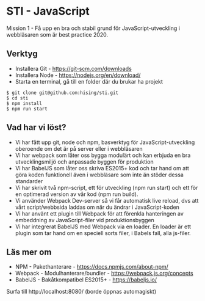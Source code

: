 # STI - JavaScript

Mission 1 - Få upp en bra och stabil grund för JavaScript-utveckling i webbläsaren som är best practice 2020.

## Verktyg

- Installera Git - https://git-scm.com/downloads
- Installera Node - https://nodejs.org/en/download/
- Starta en terminal, gå till en folder där du brukar ha projekt
 
```
$ git clone git@github.com:hising/sti.git
$ cd sti
$ npm install
$ npm run start
```

## Vad har vi löst?

- Vi har fått upp git, node och npm, basverktyg för JavaScript-utveckling oberoende om det är på server eller i webbläsaren
- Vi har webpack som låter oss bygga modulärt och kan erbjuda en bra utvecklingsmiljö och anpassade byggen för produktion
- Vi har BabelJS som låter oss skriva ES2015+ kod och tar hand om att göra koden funktionell även i webbläsare som inte än stöder dessa standarder
- Vi har skrivit två npm-script, ett för utveckling (npm run start) och ett för en optimerad version av vår kod (npm run build).
- Vi använder Webpack Dev-server så vi får automatisk live reload, dvs att vårt script/webbsida laddas om när du ändrar i JavaScript-koden
- Vi har använt ett plugin till Webpack för att förenkla hanteringen av embeddning av JavaScript-filer vid produktionsbyggen
- Vi har integrerat BabelJS med Webpack via en loader. En loader är ett plugin som tar hand om en speciell sorts filer, i Babels fall, alla js-filer.

## Läs mer om

- NPM - Pakethanterare - https://docs.npmjs.com/about-npm/
- Webpack - Modulhanterare/bundler - https://webpack.js.org/concepts
- BabelJS - Bakåtkompatibel ES2015+ - https://babeljs.io/

Surfa till http://localhost:8080/ (borde öppnas automagiskt)

